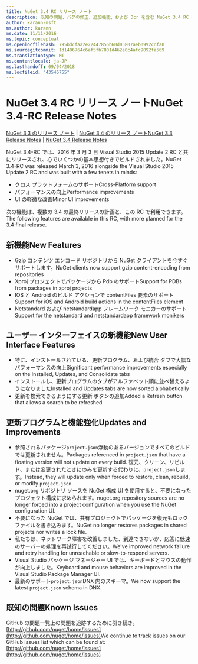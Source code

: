 ```yaml
---
title: NuGet 3.4 RC リリース ノート
description: 既知の問題、バグの修正、追加機能、および Dcr を含む NuGet 3.4 RC のリリース ノート。
author: karann-msft
ms.author: karann
ms.date: 11/11/2016
ms.topic: conceptual
ms.openlocfilehash: 795bdcfaa2e22447856b60d05807aeb0992cdfa0
ms.sourcegitcommit: 1d1406764c6af5fb7801d462e0c4afc9092fa569
ms.translationtype: MT
ms.contentlocale: ja-JP
ms.lasthandoff: 09/04/2018
ms.locfileid: "43546755"
---
```

# <a name="nuget-34-rc-release-notes"></a><span data-ttu-id="b701d-103">NuGet 3.4 RC リリース ノート</span><span class="sxs-lookup"><span data-stu-id="b701d-103">NuGet 3.4-RC Release Notes</span></span>

<span data-ttu-id="b701d-104">[NuGet 3.3 のリリース ノート](../release-notes/nuget-3.3.md) | [NuGet 3.4 のリリース ノート](../release-notes/nuget-3.4.md)</span><span class="sxs-lookup"><span data-stu-id="b701d-104">[NuGet 3.3 Release Notes](../release-notes/nuget-3.3.md) | [NuGet 3.4 Release Notes](../release-notes/nuget-3.4.md)</span></span>

<span data-ttu-id="b701d-105">NuGet 3.4-RC では、2016 年 3 月 3 日 Visual Studio 2015 Update 2 RC と共にリリースされ、心でいくつかの基本思想付きでビルドされました。</span><span class="sxs-lookup"><span data-stu-id="b701d-105">NuGet 3.4-RC was released March 3, 2016 alongside the Visual Studio 2015 Update 2 RC and was built with a few tenets in minds:</span></span>

* <span data-ttu-id="b701d-106">クロス プラットフォームのサポート</span><span class="sxs-lookup"><span data-stu-id="b701d-106">Cross-Platform support</span></span>
* <span data-ttu-id="b701d-107">パフォーマンスの向上</span><span class="sxs-lookup"><span data-stu-id="b701d-107">Performance improvements</span></span>
* <span data-ttu-id="b701d-108">UI の軽微な改善</span><span class="sxs-lookup"><span data-stu-id="b701d-108">Minor UI improvements</span></span>

<span data-ttu-id="b701d-109">次の機能は、複数の 3.4 の最終リリースの計画と、この RC で利用できます。</span><span class="sxs-lookup"><span data-stu-id="b701d-109">The following features are available in this RC, with more planned for the 3.4 final release.</span></span>

## <a name="new-features"></a><span data-ttu-id="b701d-110">新機能</span><span class="sxs-lookup"><span data-stu-id="b701d-110">New Features</span></span>

* <span data-ttu-id="b701d-111">Gzip コンテンツ エンコード リポジトリから NuGet クライアントを今すぐサポートします。</span><span class="sxs-lookup"><span data-stu-id="b701d-111">NuGet clients now support gzip content-encoding from repositories</span></span>
* <span data-ttu-id="b701d-112">Xproj プロジェクトでパッケージから Pdb のサポート</span><span class="sxs-lookup"><span data-stu-id="b701d-112">Support for PDBs from packages in xproj projects</span></span>
* <span data-ttu-id="b701d-113">IOS と Android のビルド アクションで contentFiles 要素のサポート</span><span class="sxs-lookup"><span data-stu-id="b701d-113">Support for iOS and Android build actions in the contentFiles element</span></span>
* <span data-ttu-id="b701d-114">Netstandard および netstandardapp フレームワーク モニカーのサポート</span><span class="sxs-lookup"><span data-stu-id="b701d-114">Support for the netstandard and netstandardapp framework monikers</span></span>

## <a name="new-user-interface-features"></a><span data-ttu-id="b701d-115">ユーザー インターフェイスの新機能</span><span class="sxs-lookup"><span data-stu-id="b701d-115">New User Interface Features</span></span>

* <span data-ttu-id="b701d-116">特に、インストールされている、更新プログラム、および統合 タブで大幅なパフォーマンスの向上</span><span class="sxs-lookup"><span data-stu-id="b701d-116">Significant performance improvements especially on the Installed, Updates, and Consolidate tabs</span></span>
* <span data-ttu-id="b701d-117">インストールし、更新プログラムのタブがアルファベット順に並べ替えるようになりました</span><span class="sxs-lookup"><span data-stu-id="b701d-117">Installed and Updates tabs are now sorted alphabetically</span></span>
* <span data-ttu-id="b701d-118">更新を検索できるようにする更新 ボタンの追加</span><span class="sxs-lookup"><span data-stu-id="b701d-118">Added a Refresh button that allows a search to be refreshed</span></span>

## <a name="updates-and-improvements"></a><span data-ttu-id="b701d-119">更新プログラムと機能強化</span><span class="sxs-lookup"><span data-stu-id="b701d-119">Updates and Improvements</span></span>

* <span data-ttu-id="b701d-120">参照されるパッケージ`project.json`浮動のあるバージョンですべてのビルドでは更新されません。</span><span class="sxs-lookup"><span data-stu-id="b701d-120">Packages referenced in `project.json` that have a floating version will not update on every build.</span></span> <span data-ttu-id="b701d-121">復元、クリーン、リビルド、または変更されたときにのみを更新する代わりに、`project.json`します。</span><span class="sxs-lookup"><span data-stu-id="b701d-121">Instead, they will update only when forced to restore, clean, rebuild, or modify `project.json`.</span></span>
* <span data-ttu-id="b701d-122">nuget.org リポジトリ ソースを NuGet 構成 UI を使用すると、不要になったプロジェクト構成に求められます。</span><span class="sxs-lookup"><span data-stu-id="b701d-122">nuget.org repository sources are no longer forced into a project configuration when you use the NuGet configuration UI.</span></span>
* <span data-ttu-id="b701d-123">不要になった NuGet では、共有プロジェクトでパッケージを復元もロック ファイルを書き込みます。</span><span class="sxs-lookup"><span data-stu-id="b701d-123">NuGet no longer restores packages in shared projects nor writes a lock file.</span></span>
* <span data-ttu-id="b701d-124">私たちは、ネットワーク障害を改善しました、到達できないか、応答に低速のサーバーの処理を再試行してください。</span><span class="sxs-lookup"><span data-stu-id="b701d-124">We've improved network failure and retry handling for unreachable or slow-to-respond servers.</span></span>
* <span data-ttu-id="b701d-125">Visual Studio パッケージ マネージャー UI では、キーボードとマウスの動作が向上しました。</span><span class="sxs-lookup"><span data-stu-id="b701d-125">Keyboard and mouse behaviors are improved in the Visual Studio Package Manager UI.</span></span>
* <span data-ttu-id="b701d-126">最新のサポート`project.json`DNX 内のスキーマ。</span><span class="sxs-lookup"><span data-stu-id="b701d-126">We now support the latest `project.json` schema in DNX.</span></span>

## <a name="known-issues"></a><span data-ttu-id="b701d-127">既知の問題</span><span class="sxs-lookup"><span data-stu-id="b701d-127">Known Issues</span></span>

<span data-ttu-id="b701d-128">GitHub の問題一覧上の問題を追跡するために引き続き。 [http://github.com/nuget/home/issues](http://github.com/nuget/home/issues)</span><span class="sxs-lookup"><span data-stu-id="b701d-128">We continue to track issues on our GitHub issues list which can be found at: [http://github.com/nuget/home/issues](http://github.com/nuget/home/issues)</span></span>